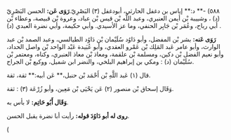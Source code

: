 ٥٨٨) -** د:** إياس بن دغفل الحارثي، أبودغفل (٣) البَصْرِيّ.**رَوَى عَن:** الحسن البَصْرِيّ (د) ، وشييبة بْن أيمن العنبري، وعبد اللَّه بْن قيس بْن عباد، وعروة بْن قبيصة، وعطاء بْن أَبي رباح، وعُمَر بْن جَابِر الحنفي، وما عز الأسيدي. وأبي حكيمة، وأبي نضرة العبدي (د) .

**رَوَى عَنه:** بشر بْن المفضل، وأبو دَاوُد سُلَيْمان بْن دَاوُد الطيالسي، وعبد الصمد بْن عبد الوارث، وأبو عامر عَبد المَلِك بْن عَمْرو العقدي، وأبو عُبَيدة عَبْد الواحد بْن واصل الحداد، وأبو نعيم الفضل بْن دكين، ومسلمة بْن علقمة، ومعاذ بْن معاذ العنبري، وكناه، ومعتمر بْن سُلَيْمان (د) : ومكي بن إبراهيم البلخي، والنضر ابن شميل، ووكيع بْن الجراح.

قال (١) عَبد اللَّهِ بْن أَحْمَد بْن حنبل،** عَن أبيه:** ثقة، ثقة.

وَقَال إسحاق بْن منصور (٢) عَن يَحْيَى بْن مَعِين، وأبو زُرْعَة (٣) : ثقة.

**وَقَال أَبُو حَاتِم:** لا بأس به.

**روى له أبو دَاوُدَ قوله:** رأيت أبا نضرة يقبل الحسن.

(